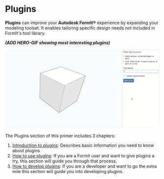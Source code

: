 # Plugins

**Plugins** can improve your **Autodesk FormIt®** experience by expanding your modeling toolset. It enables tailoring specific design needs not included in FormIt's tool library. 

_**(ADD HERO-GIF showing most interesting plugins)**_

![](../.gitbook/assets/G5.gif)

The Plugins section of this primer includes 3 chapters:

1. [Introduction to plugins](introduction.md): Describes basic information you need to know about plugins
2. [How to use plugins](how-to-use-plug-ins/): If you are a Formit user and want to give plugins a try, this section will guide you through that process.
3. [How to develop plugins](how-to-use-plug-ins/): If you are a developer and want to go the extra mile this section will guide you into developing plugins.



